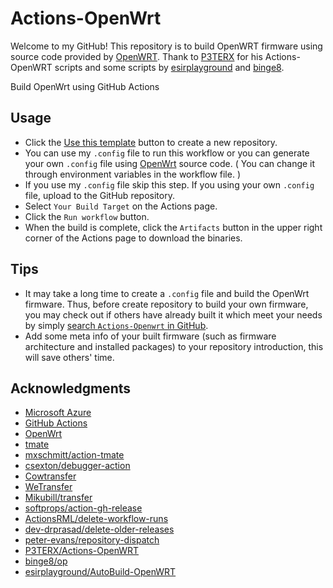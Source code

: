 # Actions-OpenWrt
Welcome to my GitHub! This repository is to build OpenWRT firmware using source code provided by [OpenWRT](https://github.com/openwrt/openwrt). Thank to [P3TERX](https://github.com/P3TERX/Actions-OpenWRT) for his Actions-OpenWRT scripts and some scripts by [esirplayground](https://github.com/esirplayground/AutoBuild-OpenWrt) and [binge8](https://github.com/binge8/op).

Build OpenWrt using GitHub Actions

## Usage

- Click the [Use this template](https://github.com/solomonricky/OpenWrt/generate) button to create a new repository.
- You can use my `.config` file to run this workflow or you can generate your own  `.config` file using [OpenWrt](https://github.com/openwrt/openwrt) source code. ( You can change it through environment variables in the workflow file. )
- If you use my `.config` file skip this step. If you using your own `.config` file, upload to the GitHub repository.
- Select `Your Build Target` on the Actions page.
- Click the `Run workflow` button.
- When the build is complete, click the `Artifacts` button in the upper right corner of the Actions page to download the binaries.

## Tips

- It may take a long time to create a `.config` file and build the OpenWrt firmware. Thus, before create repository to build your own firmware, you may check out if others have already built it which meet your needs by simply [search `Actions-Openwrt` in GitHub](https://github.com/search?q=Actions-openwrt).
- Add some meta info of your built firmware (such as firmware architecture and installed packages) to your repository introduction, this will save others' time.

## Acknowledgments

- [Microsoft Azure](https://azure.microsoft.com)
- [GitHub Actions](https://github.com/features/actions)
- [OpenWrt](https://github.com/openwrt/openwrt)
- [tmate](https://github.com/tmate-io/tmate)
- [mxschmitt/action-tmate](https://github.com/mxschmitt/action-tmate)
- [csexton/debugger-action](https://github.com/csexton/debugger-action)
- [Cowtransfer](https://cowtransfer.com)
- [WeTransfer](https://wetransfer.com/)
- [Mikubill/transfer](https://github.com/Mikubill/transfer)
- [softprops/action-gh-release](https://github.com/softprops/action-gh-release)
- [ActionsRML/delete-workflow-runs](https://github.com/ActionsRML/delete-workflow-runs)
- [dev-drprasad/delete-older-releases](https://github.com/dev-drprasad/delete-older-releases)
- [peter-evans/repository-dispatch](https://github.com/peter-evans/repository-dispatch)
- [P3TERX/Actions-OpenWRT](https://github.com/P3TERX/Actions-OpenWrt)
- [binge8/op](https://github.com/binge8/op)
- [esirplayground/AutoBuild-OpenWRT](https://github.com/esirplayground/AutoBuild-OpenWrt)

